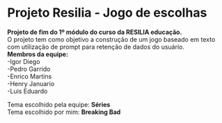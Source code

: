 
# Projeto Resilia - Jogo de escolhas
<b>Projeto de fim do 1º módulo do curso da RESILIA educação.</b><br>
O projeto tem como objetivo a construção de um jogo baseado em texto com utilização de prompt para retenção de dados do usuário.<br>
<b>Membros da equipe:</b><br>
-Igor Diego<br>
-Pedro Garrido<br>
-Enrico Martins<br>
-Henry Januario<br>
-Luis Eduardo<br>

Tema escolhido pela equipe: <b>Séries</b><br>
Tema escolhido por mim: <b>Breaking Bad</b>

